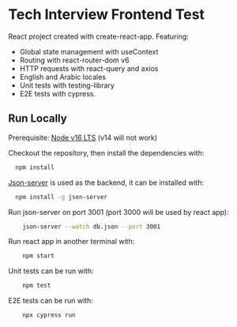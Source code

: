 # Tech Interview Frontend Test

React project created with create-react-app. Featuring:

- Global state management with useContext
- Routing with react-router-dom v6
- HTTP requests with react-query and axios
- English and Arabic locales
- Unit tests with testing-library
- E2E tests with cypress.

## Run Locally

Prerequisite: [Node v16 LTS](https://nodejs.org/en/download/) (v14 will not work)

Checkout the repository, then install the dependencies with:

```bash
  npm install
```

[Json-server](https://www.npmjs.com/package/json-server) is used as the backend, it can be installed with:

```bash
  npm install -g json-server
```

Run json-server on port 3001 (port 3000 will be used by react app):

```bash
    json-server --watch db.json --port 3001
```

Run react app in another terminal with:

```bash
    npm start
```

Unit tests can be run with:

```bash
    npm test
```

E2E tests can be run with:

```bash
    npx cypress run
```
